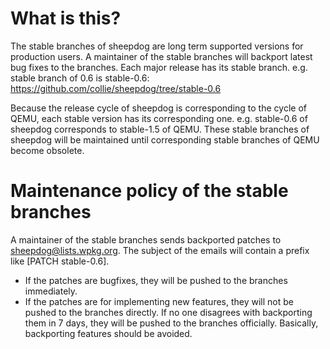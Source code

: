 # What is this?
The stable branches of sheepdog are long term supported versions for production users. A maintainer of the stable branches will backport latest bug fixes to the branches.
Each major release has its stable branch. e.g. stable branch of 0.6 is stable-0.6: https://github.com/collie/sheepdog/tree/stable-0.6

Because the release cycle of sheepdog is corresponding to the cycle of QEMU, each stable version has its corresponding one. e.g. stable-0.6 of sheepdog corresponds to stable-1.5 of QEMU.
These stable branches of sheepdog will be maintained until corresponding stable branches of QEMU become obsolete.

# Maintenance policy of the stable branches
A maintainer of the stable branches sends backported patches to sheepdog@lists.wpkg.org. The subject of the emails will contain a prefix like [PATCH stable-0.6].
- If the patches are bugfixes, they will be pushed to the branches immediately.
- If the patches are for implementing new features, they will not be pushed to the branches directly. If no one disagrees with backporting them in 7 days, they will be pushed to the branches officially. Basically, backporting features should be avoided.